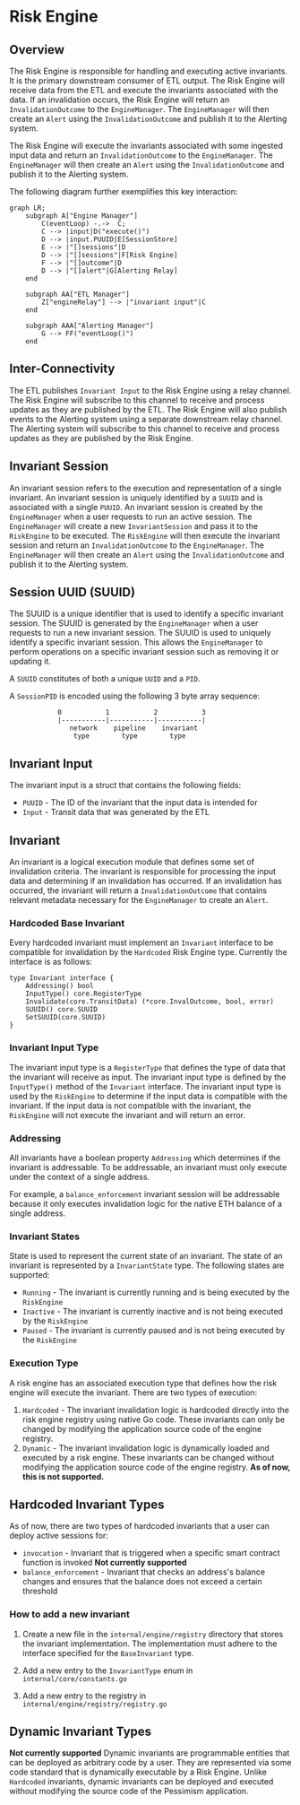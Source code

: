 # Risk Engine

## Overview
The Risk Engine is responsible for handling and executing active invariants. It is the primary downstream consumer of ETL output. The Risk Engine will receive data from the ETL and execute the invariants associated with the data. If an invalidation occurs, the Risk Engine will return an `InvalidationOutcome` to the `EngineManager`. The `EngineManager` will then create an `Alert` using the `InvalidationOutcome` and publish it to the Alerting system.

The Risk Engine will execute the invariants associated with some ingested input data and return an `InvalidationOutcome` to the `EngineManager`. The `EngineManager` will then create an `Alert` using the `InvalidationOutcome` and publish it to the Alerting system.

The following diagram further exemplifies this key interaction:
```mermaid
graph LR;
    subgraph A["Engine Manager"]
        C(eventLoop) -.->  C;
        C --> |input|D("execute()")
        D --> |input.PUUID|E[SessionStore]
        E --> |"[]sessions"|D
        D --> |"[]sessions"|F[Risk Engine]
        F --> |"[]outcome"|D
        D --> |"[]alert"|G[Alerting Relay]
    end

    subgraph AA["ETL Manager"]
        Z["engineRelay"] --> |"invariant input"|C
    end

    subgraph AAA["Alerting Manager"]
        G --> FF("eventLoop()")
    end
```

## Inter-Connectivity
The ETL publishes `Invariant Input` to the Risk Engine using a relay channel. The Risk Engine will subscribe to this channel to receive and process updates as they are published by the ETL. The Risk Engine will also publish events to the Alerting system using a separate downstream relay channel. The Alerting system will subscribe to this channel to receive and process updates as they are published by the Risk Engine.

## Invariant Session
An invariant session refers to the execution and representation of a single invariant. An invariant session is uniquely identified by a `SUUID` and is associated with a single `PUUID`. An invariant session is created by the `EngineManager` when a user requests to run an active session. The `EngineManager` will create a new `InvariantSession` and pass it to the `RiskEngine` to be executed. The `RiskEngine` will then execute the invariant session and return an `InvalidationOutcome` to the `EngineManager`. The `EngineManager` will then create an `Alert` using the `InvalidationOutcome` and publish it to the Alerting system.

## Session UUID (SUUID)
The SUUID is a unique identifier that is used to identify a specific invariant session. The SUUID is generated by the `EngineManager` when a user requests to run a new invariant session. The SUUID is used to uniquely identify a specific invariant session. This allows the `EngineManager` to perform operations on a specific invariant session such as removing it or updating it. 

A `SUUID` constitutes of both a unique `UUID` and a `PID`. 

A `SessionPID` is encoded using the following 3 byte array sequence:
```
            0           1           2           3
            |-----------|-----------|-----------|
               network    pipeline    invariant
                type        type        type
```

## Invariant Input
The invariant input is a struct that contains the following fields:
* `PUUID` - The ID of the invariant that the input data is intended for
* `Input` - Transit data that was generated by the ETL

## Invariant
An invariant is a logical execution module that defines some set of invalidation criteria. The invariant is responsible for processing the input data and determining if an invalidation has occurred. If an invalidation has occurred, the invariant will return a `InvalidationOutcome` that contains relevant metadata necessary for the `EngineManager` to create an `Alert`.

### Hardcoded Base Invariant
Every hardcoded invariant must implement an `Invariant` interface to be compatible for invalidation by the `Hardcoded` Risk Engine type. Currently the interface is as follows:
```
type Invariant interface {
	Addressing() bool
	InputType() core.RegisterType
	Invalidate(core.TransitData) (*core.InvalOutcome, bool, error)
	SUUID() core.SUUID
	SetSUUID(core.SUUID)
}

``` 

### Invariant Input Type
The invariant input type is a `RegisterType` that defines the type of data that the invariant will receive as input. The invariant input type is defined by the `InputType()` method of the `Invariant` interface. The invariant input type is used by the `RiskEngine` to determine if the input data is compatible with the invariant. If the input data is not compatible with the invariant, the `RiskEngine` will not execute the invariant and will return an error.

### Addressing
All invariants have a boolean property `Addressing` which determines if the invariant is addressable. To be addressable, an invariant must only execute under the context of a single address.

For example, a `balance_enforcement` invariant session will be addressable because it only executes invalidation logic for the native ETH balance of a single address. 

### Invariant States
State is used to represent the current state of an invariant. The state of an invariant is represented by a `InvariantState` type. The following states are supported:
- `Running` - The invariant is currently running and is being executed by the `RiskEngine`
- `Inactive` - The invariant is currently inactive and is not being executed by the `RiskEngine`
- `Paused` - The invariant is currently paused and is not being executed by the `RiskEngine`

### Execution Type
A risk engine has an associated execution type that defines how the risk engine will execute the invariant. There are two types of execution:
1. `Hardcoded` - The invariant invalidation logic is hardcoded directly into the risk engine registry using native Go code. These invariants can only be changed by modifying the application source code of the engine registry.
2. `Dynamic` - The invariant invalidation logic is dynamically loaded and executed by a risk engine. These invariants can be changed without modifying the application source code of the engine registry.
**As of now, this is not supported.**

## Hardcoded Invariant Types
As of now, there are two types of hardcoded invariants that a user can deploy active sessions for:
-  `invocation` - Invariant that is triggered when a specific smart contract function is invoked **Not currently supported**
- `balance_enforcement` - Invariant that checks an address's balance changes and ensures that the balance does not exceed a certain threshold

### How to add a new invariant
1. Create a new file in the `internal/engine/registry` directory that stores the invariant implementation. The implementation must adhere to the interface specified for the `BaseInvariant` type. 

3. Add a new entry to the `InvariantType` enum in `internal/core/constants.go`
2. Add a new entry to the registry in `internal/engine/registry/registry.go`

## Dynamic Invariant Types
**Not currently supported**
Dynamic invariants are programmable entities that can be deployed as arbitrary code by a user. They are represented via some code standard that is dynamically executable by a Risk Engine. Unlike `Hardcoded` invariants, dynamic invariants can be deployed and executed without modifying the source code of the Pessimism application.
